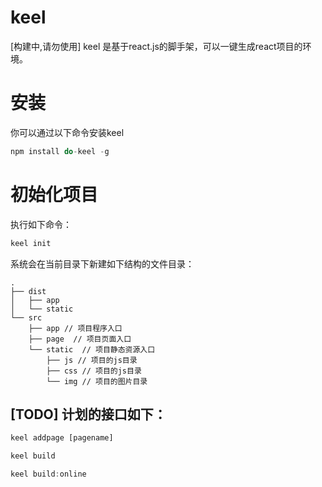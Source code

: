 # keel
[构建中,请勿使用]  keel 是基于react.js的脚手架，可以一键生成react项目的环境。

# 安装

你可以通过以下命令安装keel

```javascript
npm install do-keel -g
```

# 初始化项目

执行如下命令：

```javascript
keel init 
```

系统会在当前目录下新建如下结构的文件目录：

```
.
├── dist
│   ├── app
│   └── static
└── src
    ├── app // 项目程序入口
    ├── page  // 项目页面入口
    └── static  // 项目静态资源入口
        ├── js // 项目的js目录
        ├── css // 项目的js目录
        └── img // 项目的图片目录
```

## [TODO] 计划的接口如下：

```javascript
keel addpage [pagename]
```

```javascript
keel build
```

```javascript
keel build:online
```
